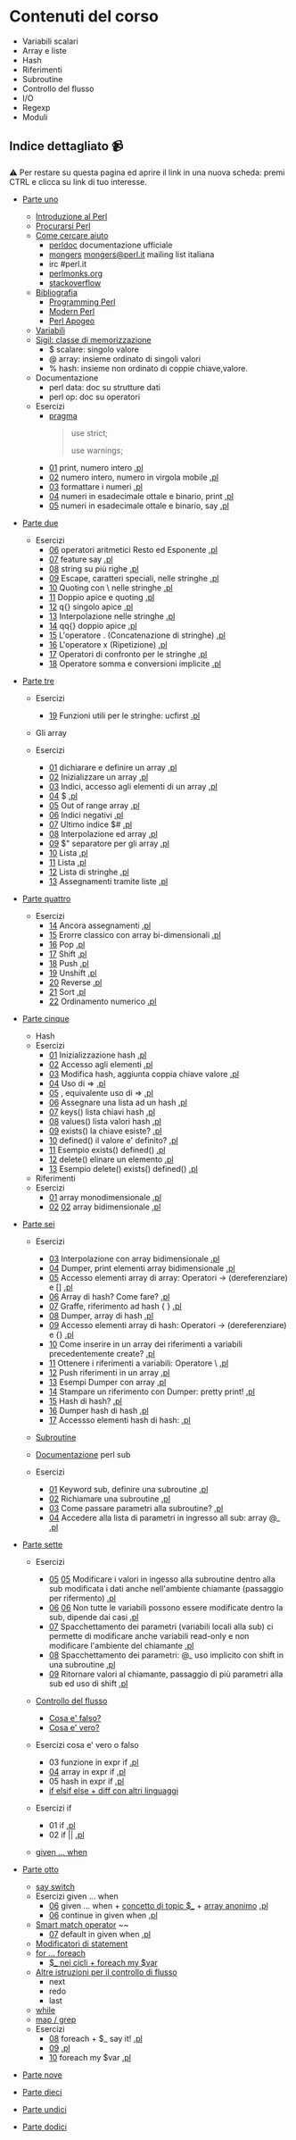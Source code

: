 # Contenuti del corso

* Variabili scalari
* Array e liste
* Hash
* Riferimenti
* Subroutine
* Controllo del flusso
* I/O
* Regexp
* Moduli

## Indice dettagliato :video_camera: 

:warning: Per restare su questa pagina ed aprire il link in una nuova scheda: premi CTRL e clicca su link di tuo interesse.

* [Parte uno](https://www.youtube.com/watch?v=FuBMYa6T8yQ)
  * [Introduzione al Perl](https://youtu.be/FuBMYa6T8yQ?t=252) 
  * [Procurarsi Perl](https://youtu.be/FuBMYa6T8yQ?t=543) 
  * [Come cercare aiuto](https://youtu.be/FuBMYa6T8yQ?t=605) 
    * [perldoc](https://perldoc.perl.org/) documentazione ufficiale 
    * [mongers](https://www.pm.org/) mongers@perl.it mailing list italiana
    * irc #perl.it
    * [perlmonks.org](www.perlmonks.org)
    * [stackoverflow](https://stackoverflow.com/questions/tagged/perl)
  * [Bibliografia](https://youtu.be/FuBMYa6T8yQ?t=924)
    * [Programming Perl](http://shop.oreilly.com/product/9780596004927.do)
    * [Modern Perl](http://modernperlbooks.com/) 
    * [Perl Apogeo](http://www.apogeonline.com/libri/9788850327782/scheda)
  * [Variabili](https://youtu.be/FuBMYa6T8yQ?t=995)
  * [Sigil: classe di memorizzazione](https://youtu.be/FuBMYa6T8yQ?t=1060)
    * $ scalare: singolo valore
    * @ array: insieme ordinato di singoli valori
    * % hash: insieme non ordinato di coppie chiave,valore.
  * Documentazione 
    * perl data: doc su strutture dati 
    * perl op: doc su operatori
  * Esercizi
    * [pragma](https://youtu.be/FuBMYa6T8yQ?t=1451)
       > use strict;
       >
       > use warnings;
       >
    * [01](https://youtu.be/FuBMYa6T8yQ?t=1505) print, numero intero  [.pl](https://github.com/larsen/perl101/blob/master/code/01_scalari/01.pl)
    * [02](https://youtu.be/FuBMYa6T8yQ?t=1631) numero intero, numero in virgola mobile  [.pl](https://github.com/larsen/perl101/blob/master/code/01_scalari/02.pl)
    * [03](https://youtu.be/FuBMYa6T8yQ?t=1667) formattare i numeri  [.pl](https://github.com/larsen/perl101/blob/master/code/01_scalari/03.pl)
    * [04](https://youtu.be/FuBMYa6T8yQ?t=1684) numeri in esadecimale ottale e binario, print  [.pl](https://github.com/larsen/perl101/blob/master/code/01_scalari/04.pl)
    * [05]((https://youtu.be/FuBMYa6T8yQ?t=1716)) numeri in esadecimale ottale e binario, say  [.pl](https://github.com/larsen/perl101/blob/master/code/01_scalari/05.pl)
* [Parte due](https://www.youtube.com/watch?v=7YboH_QdsnU)
  * Esercizi 
    * [06](https://youtu.be/7YboH_QdsnU?t=145) operatori aritmetici Resto ed Esponente  [.pl](https://github.com/larsen/perl101/blob/master/code/01_scalari/06.pl)
    * [07](https://youtu.be/7YboH_QdsnU?t=217) feature say  [.pl](https://github.com/larsen/perl101/blob/master/code/01_scalari/07.pl)
    * [08](https://youtu.be/7YboH_QdsnU?t=337) string su più righe  [.pl](https://github.com/larsen/perl101/blob/master/code/01_scalari/08.pl)
    * [09](https://youtu.be/7YboH_QdsnU?t=442) Escape, caratteri speciali, nelle stringhe  [.pl](https://github.com/larsen/perl101/blob/master/code/01_scalari/09.pl)
    * [10](https://youtu.be/7YboH_QdsnU?t=502) Quoting con \  nelle stringhe  [.pl](https://github.com/larsen/perl101/blob/master/code/01_scalari/10.pl)
    * [11](https://youtu.be/7YboH_QdsnU?t=580) Doppio apice e quoting  [.pl](https://github.com/larsen/perl101/blob/master/code/01_scalari/11.pl)
    * [12](https://youtu.be/7YboH_QdsnU?t=600) q{} singolo apice  [.pl](https://github.com/larsen/perl101/blob/master/code/01_scalari/12.pl)
    * [13](https://youtu.be/7YboH_QdsnU?t=637) Interpolazione nelle stringhe  [.pl](https://github.com/larsen/perl101/blob/master/code/01_scalari/13.pl)
    * [14](https://youtu.be/7YboH_QdsnU?t=700) qq{} doppio apice  [.pl](https://github.com/larsen/perl101/blob/master/code/01_scalari/14.pl)
    * [15](https://youtu.be/7YboH_QdsnU?t=1024) L'operatore . (Concatenazione di stringhe)  [.pl](https://github.com/larsen/perl101/blob/master/code/01_scalari/15.pl)
    * [16](https://youtu.be/7YboH_QdsnU?t=1462) L'operatore x (Ripetizione)  [.pl](https://github.com/larsen/perl101/blob/master/code/01_scalari/16.pl)
    * [17](https://youtu.be/7YboH_QdsnU?t=1617) Operatori di confronto per le stringhe  [.pl](https://github.com/larsen/perl101/blob/master/code/01_scalari/17.pl)
    * [18](https://youtu.be/7YboH_QdsnU?t=1696) Operatore somma e conversioni implicite  [.pl](https://github.com/larsen/perl101/blob/master/code/01_scalari/18.pl)
* [Parte tre](https://www.youtube.com/watch?v=_KwIAHpLH14&t=320s)
  * Esercizi
     * [19](https://youtu.be/_KwIAHpLH14?t=212) Funzioni utili per le stringhe: ucfirst  [.pl](https://github.com/larsen/perl101/blob/master/code/01_scalari/19.pl)
     
   * Gli array 
   * Esercizi
     * [01](https://youtu.be/_KwIAHpLH14?t=409) dichiarare e definire un array  [.pl](https://github.com/larsen/perl101/blob/master/code/02_array_liste/01.pl)
     * [02](https://youtu.be/_KwIAHpLH14?t=483) Inizializzare un array  [.pl](https://github.com/larsen/perl101/blob/master/code/02_array_liste/02.pl)
     * [03](https://youtu.be/_KwIAHpLH14?t=483) Indici, accesso agli elementi di un array  [.pl](https://github.com/larsen/perl101/blob/master/code/02_array_liste/03.pl)
     * [04](https://youtu.be/_KwIAHpLH14?t=769) $  [.pl](https://github.com/larsen/perl101/blob/master/code/02_array_liste/04.pl)
     * [05](https://youtu.be/_KwIAHpLH14?t=795) Out of range array  [.pl](https://github.com/larsen/perl101/blob/master/code/02_array_liste/05.pl)
     * [06](https://youtu.be/_KwIAHpLH14?t=839) Indici negativi  [.pl](https://github.com/larsen/perl101/blob/master/code/02_array_liste/06.pl)
     * [07](https://youtu.be/_KwIAHpLH14?t=882) Ultimo indice $#  [.pl](https://github.com/larsen/perl101/blob/master/code/02_array_liste/07.pl)
     * [08](https://youtu.be/_KwIAHpLH14?t=1062) Interpolazione ed array  [.pl](https://github.com/larsen/perl101/blob/master/code/02_array_liste/08.pl)
     * [09](https://youtu.be/_KwIAHpLH14?t=1112) $" separatore per gli array  [.pl](https://github.com/larsen/perl101/blob/master/code/02_array_liste/09.pl)
     * [10](https://youtu.be/_KwIAHpLH14?t=1540) Lista [.pl](https://github.com/larsen/perl101/blob/master/code/02_array_liste/10.pl)
     * [11](https://youtu.be/_KwIAHpLH14?t=1598) Lista  [.pl](https://github.com/larsen/perl101/blob/master/code/02_array_liste/11.pl)
     * [12](https://youtu.be/_KwIAHpLH14?t=1662) Lista di stringhe  [.pl](https://github.com/larsen/perl101/blob/master/code/02_array_liste/12.pl)
     * [13](https://youtu.be/_KwIAHpLH14?t=1733) Assegnamenti tramite liste  [.pl](https://github.com/larsen/perl101/blob/master/code/02_array_liste/13.pl)

* [Parte quattro](https://www.youtube.com/watch?v=AFNMgNScIDw&t=1527s)
  * Esercizi
     * [14](https://youtu.be/AFNMgNScIDw?t=127) Ancora assegnamenti  [.pl](https://github.com/larsen/perl101/blob/master/code/02_array_liste/14.pl)
     * [15](https://youtu.be/AFNMgNScIDw?t=206) Erorre classico con array bi-dimensionali  [.pl](https://github.com/larsen/perl101/blob/master/code/02_array_liste/15.pl)
     * [16](https://youtu.be/AFNMgNScIDw?t=484) Pop  [.pl](https://github.com/larsen/perl101/blob/master/code/02_array_liste/16.pl)
     * [17](https://youtu.be/AFNMgNScIDw?t=557) Shift  [.pl](https://github.com/larsen/perl101/blob/master/code/02_array_liste/17.pl)
     * [18](https://youtu.be/AFNMgNScIDw?t=581) Push  [.pl](https://github.com/larsen/perl101/blob/master/code/02_array_liste/18.pl)
     * [19](https://youtu.be/AFNMgNScIDw?t=682) Unshift  [.pl](https://github.com/larsen/perl101/blob/master/code/02_array_liste/19.pl)
     * [20](https://youtu.be/AFNMgNScIDw?t=795) Reverse  [.pl](https://github.com/larsen/perl101/blob/master/code/02_array_liste/20.pl)
     * [21](https://youtu.be/AFNMgNScIDw?t=1358) Sort  [.pl](https://github.com/larsen/perl101/blob/master/code/02_array_liste/21.pl)
     * [22](https://youtu.be/AFNMgNScIDw?t=1379) Ordinamento numerico [.pl](https://github.com/larsen/perl101/blob/master/code/02_array_liste/22.pl)
     
* [Parte cinque](https://www.youtube.com/watch?v=rNz_4rMmYxw)
  * Hash
  * Esercizi
    * [01](https://youtu.be/rNz_4rMmYxw?t=24) Inizializzazione hash [.pl](https://github.com/larsen/perl101/blob/master/code/03_hash/01.pl)
    * [02](https://youtu.be/rNz_4rMmYxw?t=72) Accesso agli elementi [.pl](https://github.com/larsen/perl101/blob/master/code/03_hash/02.pl)
    * [03](https://youtu.be/rNz_4rMmYxw?t=141) Modifica hash, aggiunta coppia chiave valore [.pl](https://github.com/larsen/perl101/blob/master/code/03_hash/03.pl)
    * [04](https://youtu.be/rNz_4rMmYxw?t=223) Uso di => [.pl](https://github.com/larsen/perl101/blob/master/code/03_hash/04.pl)
    * [05](https://youtu.be/rNz_4rMmYxw?t=270) , equivalente uso di => [.pl](https://github.com/larsen/perl101/blob/master/code/03_hash/05.pl)
    * [06](https://youtu.be/rNz_4rMmYxw?t=310) Assegnare una lista ad un hash [.pl](https://github.com/larsen/perl101/blob/master/code/03_hash/06.pl)
    * [07](https://youtu.be/rNz_4rMmYxw?t=416) keys() lista chiavi hash [.pl](https://github.com/larsen/perl101/blob/master/code/03_hash/07.pl)
    * [08](https://youtu.be/rNz_4rMmYxw?t=461) values() lista valori hash [.pl](https://github.com/larsen/perl101/blob/master/code/03_hash/08.pl)
    * [09](https://youtu.be/rNz_4rMmYxw?t=596) exists() la chiave esiste? [.pl](https://github.com/larsen/perl101/blob/master/code/03_hash/09.pl)
    * [10](https://youtu.be/rNz_4rMmYxw?t=665) defined() il valore e' definito? [.pl](https://github.com/larsen/perl101/blob/master/code/03_hash/10.pl)
    * [11](https://youtu.be/rNz_4rMmYxw?t=755) Esempio exists() defined() [.pl](https://github.com/larsen/perl101/blob/master/code/03_hash/11.pl)
    * [12](https://youtu.be/rNz_4rMmYxw?t=1188) delete() elinare un elemento [.pl](https://github.com/larsen/perl101/blob/master/code/03_hash/12.pl)
    * [13](https://youtu.be/rNz_4rMmYxw?t=1279) Esempio delete() exists() defined() [.pl](https://github.com/larsen/perl101/blob/master/code/03_hash/13.pl)
  * Riferimenti
  * Esercizi
    * [01]() array monodimensionale [.pl](https://github.com/larsen/perl101/blob/master/code/04_riferimenti/01.pl)
    * [02](https://youtu.be/rNz_4rMmYxw?t=1401) [02](https://youtu.be/rNz_4rMmYxw?t=1734) array bidimensionale [.pl](https://github.com/larsen/perl101/blob/master/code/04_riferimenti/02.pl)
* [Parte sei](https://www.youtube.com/watch?v=j_Df5hhDkbE)
  * Esercizi
    * [03](https://youtu.be/j_Df5hhDkbE?t=53) Interpolazione con array bidimensionale [.pl](https://github.com/larsen/perl101/blob/master/code/04_riferimenti/03.pl)
    * [04](https://youtu.be/j_Df5hhDkbE?t=139) Dumper, print elementi array bidimensionale [.pl](https://github.com/larsen/perl101/blob/master/code/04_riferimenti/04.pl)
    * [05](https://youtu.be/j_Df5hhDkbE?t=254) Accesso elementi array di array: Operatori -> (dereferenziare) e [] [.pl](https://github.com/larsen/perl101/blob/master/code/04_riferimenti/05.pl)
    * [06](https://youtu.be/j_Df5hhDkbE?t=368) Array di hash? Come fare? [.pl](https://github.com/larsen/perl101/blob/master/code/04_riferimenti/06.pl)
    * [07](https://youtu.be/j_Df5hhDkbE?t=410) Graffe, riferimento ad hash { } [.pl](https://github.com/larsen/perl101/blob/master/code/04_riferimenti/07.pl)
    * [08](https://youtu.be/j_Df5hhDkbE?t=524) Dumper, array di hash [.pl](https://github.com/larsen/perl101/blob/master/code/04_riferimenti/08.pl)
    * [09](https://youtu.be/j_Df5hhDkbE?t=532) Accesso elementi array di hash: Operatori -> (dereferenziare) e {} [.pl](https://github.com/larsen/perl101/blob/master/code/04_riferimenti/09.pl)
    * [10](https://youtu.be/j_Df5hhDkbE?t=612) Come inserire in un array dei riferimenti a variabili precedentemente create? [.pl](https://github.com/larsen/perl101/blob/master/code/04_riferimenti/10.pl)
    * [11](https://youtu.be/j_Df5hhDkbE?t=682) Ottenere i riferimenti a variabili: Operatore \ [.pl](https://github.com/larsen/perl101/blob/master/code/04_riferimenti/11.pl)
    * [12](https://youtu.be/j_Df5hhDkbE?t=930) Push riferimenti in un array [.pl](https://github.com/larsen/perl101/blob/master/code/04_riferimenti/12.pl)
    * [13](https://youtu.be/j_Df5hhDkbE?t=1007) Esempi Dumper con array [.pl](https://github.com/larsen/perl101/blob/master/code/04_riferimenti/13.pl)
    * [14](https://youtu.be/j_Df5hhDkbE?t=1009) Stampare un riferimento con Dumper: pretty print! [.pl](https://github.com/larsen/perl101/blob/master/code/04_riferimenti/14.pl)
    * [15](https://youtu.be/j_Df5hhDkbE?t=1009) Hash di hash? [.pl](https://github.com/larsen/perl101/blob/master/code/04_riferimenti/15.pl)
    * [16](https://youtu.be/j_Df5hhDkbE?t=1067) Dumper hash di hash [.pl](https://github.com/larsen/perl101/blob/master/code/04_riferimenti/16.pl)
    * [17](https://youtu.be/j_Df5hhDkbE?t=1136) Accessso elementi hash di hash: [.pl](https://github.com/larsen/perl101/blob/master/code/04_riferimenti/17.pl)
  
  * [Subroutine](https://youtu.be/j_Df5hhDkbE?t=1310)
  * [Documentazione](https://youtu.be/j_Df5hhDkbE?t=1377) perl sub
  * Esercizi
    * [01](https://youtu.be/j_Df5hhDkbE?t=1397) Keyword sub, definire una subroutine [.pl](https://github.com/larsen/perl101/blob/master/code/05_subroutine/01.pl)
    * [02](https://youtu.be/j_Df5hhDkbE?t=1441) Richiamare una subroutine [.pl](https://github.com/larsen/perl101/blob/master/code/05_subroutine/02.pl)
    * [03](https://youtu.be/j_Df5hhDkbE?t=1598) Come passare parametri alla subroutine? [.pl](https://github.com/larsen/perl101/blob/master/code/05_subroutine/03.pl)
    * [04](https://youtu.be/j_Df5hhDkbE?t=1623) Accedere alla lista di parametri in ingresso all sub: array @_ [.pl](https://github.com/larsen/perl101/blob/master/code/05_subroutine/04.pl)

* [Parte sette](https://www.youtube.com/watch?v=HZjNTlr2wnU)
   * Esercizi
     * [05](https://youtu.be/HZjNTlr2wnU?t=4) [05](https://youtu.be/HZjNTlr2wnU?t=62) Modificare i valori in ingesso alla subroutine dentro alla sub modificata i dati anche nell'ambiente chiamante (passaggio per rifermento)  [.pl](https://github.com/larsen/perl101/blob/master/code/05_subroutine/05.pl) 
     * [06](https://youtu.be/HZjNTlr2wnU?t=8) [06](https://youtu.be/HZjNTlr2wnU?t=163) Non tutte le variabili possono essere modificate dentro la sub, dipende dai casi [.pl](https://github.com/larsen/perl101/blob/master/code/05_subroutine/06.pl)
     * [07](https://youtu.be/HZjNTlr2wnU?t=253) Spacchettamento dei parametri (variabili locali alla sub) ci permette di modificare anche variabili read-only e non modificare l'ambiente del chiamante [.pl](https://github.com/larsen/perl101/blob/master/code/05_subroutine/07.pl)
     * [08](https://youtu.be/HZjNTlr2wnU?t=346) Spacchettamento dei parametri: @_ uso implicito con shift in una subroutine [.pl](https://github.com/larsen/perl101/blob/master/code/05_subroutine/08.pl)
     * [09](https://youtu.be/HZjNTlr2wnU?t=1341) Ritornare valori al chiamante, passaggio di più parametri alla sub ed uso di shift [.pl](https://github.com/larsen/perl101/blob/master/code/05_subroutine/09.pl)
    
   * [Controllo del flusso](https://youtu.be/HZjNTlr2wnU)
     * [Cosa e' falso?](https://youtu.be/HZjNTlr2wnU?t=1627)
     * [Cosa e' vero?](https://youtu.be/HZjNTlr2wnU)
   * Esercizi cosa e' vero o falso
     * 03 funzione in expr if [.pl](https://github.com/larsen/perl101/blob/master/code/06_flusso/03.pl)
     * [04](https://youtu.be/a-S2UdLSFek?t=69) array    in expr if [.pl](https://github.com/larsen/perl101/blob/master/code/06_flusso/04.pl)
     * 05 hash     in expr if [.pl](https://github.com/larsen/perl101/blob/master/code/06_flusso/05.pl)
     * [if elsif else + diff con altri linguaggi](https://youtu.be/HZjNTlr2wnU?t=1665)
   * Esercizi if  
       * 01 if [.pl](https://github.com/larsen/perl101/blob/master/code/06_flusso/01.pl)
       * 02 if || [.pl](https://github.com/larsen/perl101/blob/master/code/06_flusso/02.pl)
       
   * [given ... when](https://youtu.be/HZjNTlr2wnU?t=1715)
          
* [Parte otto](https://www.youtube.com/watch?v=a-S2UdLSFek&t=1526s)
   * [say switch](https://youtu.be/a-S2UdLSFek?t=99)
   * Esercizi given ... when
       * [06](https://youtu.be/a-S2UdLSFek?t=129) given ... when + [concetto di topic $_](https://youtu.be/a-S2UdLSFek?t=169)  + [array anonimo](https://youtu.be/a-S2UdLSFek?t=240) [.pl](https://github.com/larsen/perl101/blob/master/code/06_flusso/06.pl) 
       * [06](https://youtu.be/a-S2UdLSFek?t=275) continue in given when [.pl](https://github.com/larsen/perl101/blob/master/code/06_flusso/06.pl)
   * [Smart match operator](https://youtu.be/a-S2UdLSFek?t=319) ~~ 
       * [07](https://youtu.be/a-S2UdLSFek?t=570) default in given when [.pl](https://github.com/larsen/perl101/blob/master/code/06_flusso/07.pl)
   * [Modificatori di statement](https://youtu.be/a-S2UdLSFek?t=632)
   * [for ... foreach](https://youtu.be/a-S2UdLSFek?t=689)
       * [$_ nei cicli + foreach my $var](https://youtu.be/a-S2UdLSFek?t=727)
   * [Altre istruzioni per il controllo di flusso](https://youtu.be/a-S2UdLSFek?t=771)
       * next
       * redo
       * last
   * [while](https://youtu.be/a-S2UdLSFek?t=816)
   * [map / grep](https://youtu.be/a-S2UdLSFek?t=833)
   * Esercizi
       * [08](https://youtu.be/a-S2UdLSFek?t=848) foreach + $_ say it! [.pl](https://github.com/larsen/perl101/blob/master/code/06_flusso/08.pl)
       * [09](https://youtu.be/a-S2UdLSFek?t=894) [.pl](https://github.com/larsen/perl101/blob/master/code/06_flusso/09.pl)
       * [10](https://youtu.be/a-S2UdLSFek?t=1055) foreach my $var [.pl](https://github.com/larsen/perl101/blob/master/code/06_flusso/10.pl)
       
* [Parte nove](https://www.youtube.com/watch?v=txONHbwdszY)
* [Parte dieci](https://www.youtube.com/watch?v=yYfmODxb6hM)
* [Parte undici](https://www.youtube.com/watch?v=4HTYi4brUgU)
* [Parte dodici](https://www.youtube.com/watch?v=Pb-omJ6Scc0)
